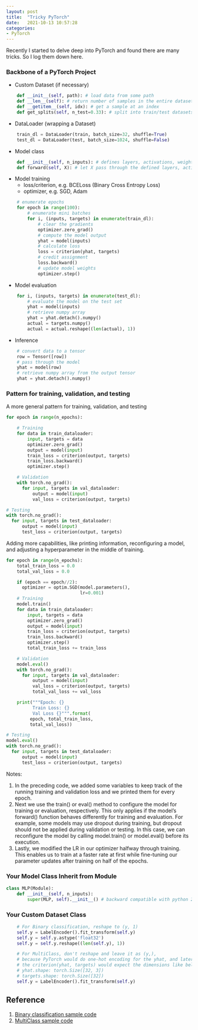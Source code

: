 ```yaml
---
layout: post
title:  "Tricky PyTorch"
date:   2021-10-13 10:57:28
categories: 
- PyTorch
---
```

Recently I started to delve deep into PyTorch and found there are many 
tricks. So I log them down here.

### Backbone of a PyTorch Project
- Custom Dataset (if necessary)
```python
    def __init__(self, path): # load data from some path
    def __len__(self): # return number of samples in the entire dataset
    def __getitem__(self, idx): # get a sample at an index
    def get_splits(self, n_test=0.33): # split into train/test datasets
```
- DataLoader (wrapping a Dataset)
```python
    train_dl = DataLoader(train, batch_size=32, shuffle=True)
    test_dl = DataLoader(test, batch_size=1024, shuffle=False)
```
- Model class
```python
    def __init__(self, n_inputs): # defines layers, activations, weight initialization, etc.
    def forward(self, X): # let X pass through the defined layers, activations
```
- Model training
  - loss/criterion, e.g. BCELoss (Binary Cross Entropy Loss)
  - optimizer, e.g. SGD, Adam
```python
    # enumerate epochs
    for epoch in range(100):
        # enumerate mini batches
        for i, (inputs, targets) in enumerate(train_dl):
            # clear the gradients
            optimizer.zero_grad()
            # compute the model output
            yhat = model(inputs)
            # calculate loss
            loss = criterion(yhat, targets)
            # credit assignment
            loss.backward()
            # update model weights
            optimizer.step()
```
- Model evaluation
```python
    for i, (inputs, targets) in enumerate(test_dl):
        # evaluate the model on the test set
        yhat = model(inputs)
        # retrieve numpy array
        yhat = yhat.detach().numpy()
        actual = targets.numpy()
        actual = actual.reshape((len(actual), 1))
```
- Inference
```python
    # convert data to a tensor
    row = Tensor([row])
    # pass through the model
    yhat = model(row)
    # retrieve numpy array from the output tensor
    yhat = yhat.detach().numpy()
```
### Pattern for training, validation, and testing
A more general pattern for training, validation, and testing
```python
for epoch in range(n_epochs):

    # Training
    for data in train_dataloader:
        input, targets = data
        optimizer.zero_grad()
        output = model(input)
        train_loss = criterion(output, targets)
        train_loss.backward()
        optimizer.step()

    # Validation
    with torch.no_grad():
      for input, targets in val_dataloader:
          output = model(input)
          val_loss = criterion(output, targets)

# Testing
with torch.no_grad():
  for input, targets in test_dataloader:
      output = model(input)
      test_loss = criterion(output, targets)
```

Adding more capabilities, like printing information, reconfiguring a model, and
adjusting a hyperparameter in the middle of training.
```python
for epoch in range(n_epochs):
    total_train_loss = 0.0 
    total_val_loss = 0.0  

    if (epoch == epoch//2):
      optimizer = optim.SGD(model.parameters(),
                            lr=0.001) 
    # Training
    model.train() 
    for data in train_dataloader:
        input, targets = data
        optimizer.zero_grad()
        output = model(input)
        train_loss = criterion(output, targets)
        train_loss.backward()
        optimizer.step()
        total_train_loss += train_loss 

    # Validation
    model.eval() 
    with torch.no_grad():
      for input, targets in val_dataloader:
          output = model(input)
          val_loss = criterion(output, targets)
          total_val_loss += val_loss 

    print("""Epoch: {}
          Train Loss: {}
          Val Loss {}""".format(
         epoch, total_train_loss,
         total_val_loss)) 

# Testing
model.eval()
with torch.no_grad():
  for input, targets in test_dataloader:
      output = model(input)
      test_loss = criterion(output, targets)
```
Notes: 
1. In the preceding code, we added some variables to keep track of the 
running training and validation loss and we printed them for every epoch. 
2. Next we use the train() or eval() method to configure the model for training 
or evaluation, respectively. This only applies if the model’s forward() 
function behaves differently for training and evaluation. For example, 
some models may use dropout during training, but dropout should 
not be applied during validation or testing. In this case, we can reconfigure 
the model by calling model.train() or model.eval() before its execution.
3. Lastly, we modified the LR in our optimizer halfway through training. This 
enables us to train at a faster rate at first while fine-tuning our parameter 
updates after training on half of the epochs.



### Your Model Class Inherit from Module
```python
class MLP(Module):
    def __init__(self, n_inputs):
        super(MLP, self).__init__() # backward compatible with python 2.x 
```

### Your Custom Dataset Class
```python
    # For Binary classification, reshape to (y, 1)
    self.y = LabelEncoder().fit_transform(self.y)
    self.y = self.y.astype('float32')
    self.y = self.y.reshape((len(self.y), 1))

    # For MultiClass, don't reshape and leave it as (y,), 
    # because PyTorch would do one-hot encoding for the yhat, and later
    # the criterion(yhat, targets) would expect the dimensions like below:
    # yhat.shape: torch.Size([32, 3])
    # targets.shape: torch.Size([32])
    self.y = LabelEncoder().fit_transform(self.y)
```

## Reference
1. [Binary classification sample code](https://colab.research.google.com/drive/1JP6peTrDmVeQB5Sb69UwzkguVywapSuc?usp=sharing)
2. [MultiClass sample code](https://colab.research.google.com/drive/1fB6fGjtA9Gl0bajOUXfuCu6QBfbVA2xA?usp=sharing)
